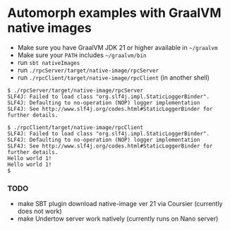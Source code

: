 # Automorph examples with GraalVM native images

* Make sure you have GraalVM JDK 21 or higher available in `~/graalvm`
* Make sure your `PATH` includes `~/graalvm/bin`
* run `sbt nativeImages`
* run `./rpcServer/target/native-image/rpcServer`
* run `./rpcClient/target/native-image/rpcClient` (in another shell)

```
$ ./rpcServer/target/native-image/rpcServer
SLF4J: Failed to load class "org.slf4j.impl.StaticLoggerBinder".
SLF4J: Defaulting to no-operation (NOP) logger implementation
SLF4J: See http://www.slf4j.org/codes.html#StaticLoggerBinder for further details.
```

```
$ ./rpcClient/target/native-image/rpcClient
SLF4J: Failed to load class "org.slf4j.impl.StaticLoggerBinder".
SLF4J: Defaulting to no-operation (NOP) logger implementation
SLF4J: See http://www.slf4j.org/codes.html#StaticLoggerBinder for further details.
Hello world 1!
Hello world 1!
$
```

### TODO
* make SBT plugin download native-image ver 21 via Coursier (currently does not work)
* make Undertow server work natively (currently runs on Nano server)
